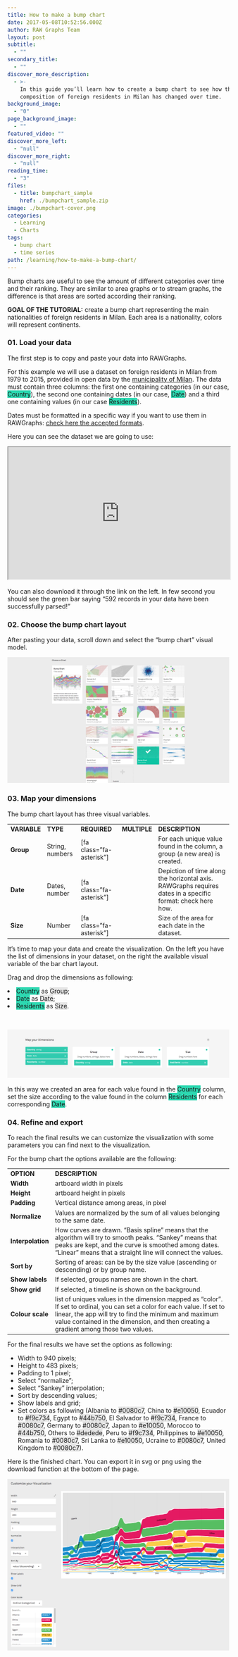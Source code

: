 ```yaml
---
title: How to make a bump chart
date: 2017-05-08T10:52:56.000Z
author: RAW Graphs Team
layout: post
subtitle:
  - ""
secondary_title:
  - ""
discover_more_description:
  - >-
    In this guide you’ll learn how to create a bump chart to see how the
    composition of foreign residents in Milan has changed over time.
background_image:
  - "0"
page_background_image:
  - ""
featured_video: ""
discover_more_left:
  - "null"
discover_more_right:
  - "null"
reading_time:
  - "3"
files:
  - title: bumpchart_sample
    href: ./bumpchart_sample.zip
image: ./bumpchart-cover.png
categories:
  - Learning
  - Charts
tags:
  - bump chart
  - time series
path: /learning/how-to-make-a-bump-chart/
---
```


Bump charts are useful to see the amount of different categories over time and their ranking. They are similar to area graphs or to stream graphs, the difference is that areas are sorted according their ranking.

**GOAL OF THE TUTORIAL:** create a bump chart representing the main nationalities of foreign residents in Milan. Each area is a nationality, colors will represent continents.

### 01. Load your data

<span style="font-weight: 400;">The first step is to copy and paste your data into RAWGraphs.</span>

<span style="font-weight: 400;">For this example we will use a dataset on foreign residents in Milan from 1979 to 2015, provided in open data by the <a href="http://dati.comune.milano.it/">municipality of Milan</a>. </span><span style="font-weight: 400;">The data must contain three columns: the first one containing categories (in our case, <span class="data-dimension" style="background-color: #2dd8b1;">Country</span>), the second one containing dates (in our case, <span class="data-dimension" style="background-color: #2dd8b1;">Date</span>) and a third one containing values (in our case <span class="data-dimension" style="background-color: #2dd8b1;">Residents</span>).</span>

<span style="font-weight: 400;">Dates must be formatted in a specific way if you want to use them in RAWGraphs: <a href="https://github.com/densitydesign/raw/wiki/Date-formats">check here the accepted formats</a>.</span>

Here you can see the dataset we are going to use:

<iframe src="https://docs.google.com/spreadsheets/d/1BBz2PComfF3vImMjqt09x4jCBdwIe0jyGfSjc_GBgzI/pubhtml?widget=true&amp;headers=false" width="100%" height="300"></iframe>

<span style="font-weight: 400;">You can also download it through the link on the left. In few second you should see the green bar saying “592 records in your data have been successfully parsed!”</span>

### 02. Choose the bump chart layout

<span style="font-weight: 400;">After pasting your data, scroll down and select the “bump chart” visual model.</span>

![](./bumpchart-selection.png)

### 03. Map your dimensions

<span style="font-weight: 400;">The bump chart layout has three visual variables. </span>

<table>
<tbody>
<tr>
<td><strong>VARIABLE</strong></td>
<td><strong>TYPE</strong></td>
<td><strong>REQUIRED</strong></td>
<td><strong>MULTIPLE</strong></td>
<td><strong>DESCRIPTION</strong></td>
</tr>
<tr>
<td><strong>Group</strong></td>
<td><span style="font-weight: 400;">String, numbers</span></td>
<td><span style="font-weight: 400;">[fa class=”fa-asterisk”]<br>
</span></td>
<td><span style="font-weight: 400;">&nbsp;</span></td>
<td><span style="font-weight: 400;">For each unique value found in the column, a group (a new area) is created.</span></td>
</tr>
<tr>
<td><strong>Date</strong></td>
<td><span style="font-weight: 400;">Dates, number</span></td>
<td><span style="font-weight: 400;">[fa class=”fa-asterisk”]<br>
</span></td>
<td><span style="font-weight: 400;">&nbsp;</span></td>
<td><span style="font-weight: 400;">Depiction of time along the horizontal axis. RAWGraphs requires dates in a specific format: check here how.</span></td>
</tr>
<tr>
<td><strong>Size</strong></td>
<td><span style="font-weight: 400;">Number</span></td>
<td><span style="font-weight: 400;">[fa class=”fa-asterisk”]<br>
</span></td>
<td><span style="font-weight: 400;">&nbsp;</span></td>
<td><span style="font-weight: 400;">Size of the area for each date in the dataset.</span></td>
</tr>
</tbody>
</table>

<span style="font-weight: 400;">It’s time to map your data and create the visualization. On the left you have the list of dimensions in your dataset, on the right the available visual variable of the bar chart layout. </span>

<span style="font-weight: 400;">Drag and drop the dimensions as following:</span>

<li style="font-weight: 400;">
  <span style="font-weight: 400;"><span class="data-dimension" style="background-color: #2dd8b1;">Country</span> as <span class="layout-dimension" style="background-color: #e6e6e6;">Group</span>;</span>
</li>
<li style="font-weight: 400;">
  <span style="font-weight: 400;"><span class="data-dimension" style="background-color: #2dd8b1;">Date</span> as <span class="layout-dimension" style="background-color: #e6e6e6;">Date</span>;</span>
</li>
<li style="font-weight: 400;">
  <span style="font-weight: 400;"><span class="data-dimension" style="background-color: #2dd8b1;">Residents</span> as <span class="layout-dimension" style="background-color: #e6e6e6;">Size</span>.</span>
</li>

<span style="font-weight: 400;"> </span>

![](./bumpchart-mapping-e1494239817516.png)

<span style="font-weight: 400;">In this way we created an area for each value found in the <span class="data-dimension" style="background-color: #2dd8b1;">Country</span> column, set the size according to the value found in the column <span class="data-dimension" style="background-color: #2dd8b1;">Residents</span> for each corresponding <span class="data-dimension" style="background-color: #2dd8b1;">Date</span>.</span>

### 04. Refine and export

<span style="font-weight: 400;">To reach the final results we can customize the visualization with some parameters you can find next to the visualization. </span>

<span style="font-weight: 400;">For the bump chart the options available are the following:</span>

<table>
<tbody>
<tr>
<td><strong>OPTION</strong></td>
<td><strong>DESCRIPTION</strong></td>
</tr>
<tr>
<td><strong>Width</strong></td>
<td><span style="font-weight: 400;">artboard width in pixels</span></td>
</tr>
<tr>
<td><strong>Height</strong></td>
<td><span style="font-weight: 400;">artboard height in pixels</span></td>
</tr>
<tr>
<td><strong>Padding</strong></td>
<td><span style="font-weight: 400;">Vertical distance among areas, in pixel</span></td>
</tr>
<tr>
<td><strong>Normalize</strong></td>
<td><span style="font-weight: 400;">Values are normalized by the sum of all values belonging to the same date.</span></td>
</tr>
<tr>
<td><strong>Interpolation</strong></td>
<td><span style="font-weight: 400;">How curves are drawn. “Basis spline” means that the algorithm will try to smooth peaks. “Sankey” means that peaks are kept, and the curve is smoothed among dates. “Linear” means that a straight line will connect the values.</span></td>
</tr>
<tr>
<td><strong>Sort by</strong></td>
<td><span style="font-weight: 400;">Sorting of areas: can be by the size value (ascending or descending) or by group name.</span></td>
</tr>
<tr>
<td><strong>Show labels</strong></td>
<td><span style="font-weight: 400;">If selected, groups names are shown in the chart.</span></td>
</tr>
<tr>
<td><strong>Show grid</strong></td>
<td><span style="font-weight: 400;">If selected, a timeline is shown on the background.</span></td>
</tr>
<tr>
<td><strong>Colour scale</strong></td>
<td><span style="font-weight: 400;">list of uniques values in the dimension mapped as “color”. If set to ordinal, you can set a color for each value. If set to linear, the app will try to find the minimum and maximum value contained in the dimension, and then creating a gradient among those two values.</span></td>
</tr>
</tbody>
</table>

For the final results we have set the options as following:

- Width to 940 pixels;
- Height to 483 pixels;
- Padding to 1 pixel;
- Select “normalize”;
- Select “Sankey” interpolation;
- Sort by descending values;
- Show labels and grid;
- Set colors as following (Albania to <span class="layout-dimension" style="background-color: #e6e6e6;">#0080c7</span>, China to <span class="layout-dimension" style="background-color: #e6e6e6;">#e10050</span>, Ecuador to <span class="layout-dimension" style="background-color: #e6e6e6;">#f9c734</span>, Egypt to <span class="layout-dimension" style="background-color: #e6e6e6;">#44b750</span>, El Salvador to <span class="layout-dimension" style="background-color: #e6e6e6;">#f9c734</span>, France to <span class="layout-dimension" style="background-color: #e6e6e6;">#0080c7</span>, Germany to <span class="layout-dimension" style="background-color: #e6e6e6;">#0080c7</span>, Japan to <span class="layout-dimension" style="background-color: #e6e6e6;">#e10050</span>, Morocco to <span class="layout-dimension" style="background-color: #e6e6e6;">#44b750</span>, Others to <span class="layout-dimension" style="background-color: #e6e6e6;">#dedede</span>, Peru to <span class="layout-dimension" style="background-color: #e6e6e6;">#f9c734</span>, Philippines to <span class="layout-dimension" style="background-color: #e6e6e6;">#e10050</span>, Romania to <span class="layout-dimension" style="background-color: #e6e6e6;">#0080c7</span>, Sri Lanka to <span class="layout-dimension" style="background-color: #e6e6e6;">#e10050</span>, Ucraine to <span class="layout-dimension" style="background-color: #e6e6e6;">#0080c7</span>, United Kingdom to <span class="layout-dimension" style="background-color: #e6e6e6;">#0080c7</span>).

<span style="font-weight: 400;">Here is the finished chart. You can export it in svg or png using the download function at the bottom of the page.</span>

![](./bumpchart-options.png)
